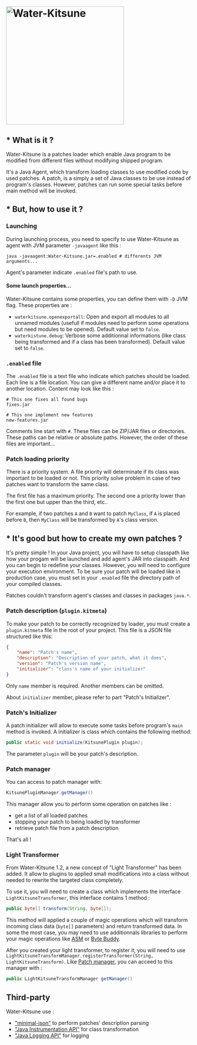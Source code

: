 <h1><img src="https://repository-images.githubusercontent.com/427630164/8e313f8f-d68f-4c1a-850c-1599a51ee915" width="320" alt="Water-Kitsune"></h1>

## * What is it ?

Water-Kitsune is a patches loader which enable Java program to be modified from different files without modifying shipped program.

It's a Java Agent, which transform loading classes to use modified code by used patches. A patch, is a simply a set of Java classes to be use instead of program's classes. However, patches can run some special tasks before main method will be invoked.

## * But, how to use it ?

### Launching
During launching process, you need to specify to use Water-Kitsune as agent with JVM parameter `-javaagent` like this :
```
java -javaagent:Water-Kitsune.jar=.enabled # differents JVM arguments...
```
Agent's parameter indicate `.enabled` file's path to use.

#### Some launch properties...
Water-Kitsune contains some properties, you can define them with `-D` JVM flag. These properties are :
- `waterkitsune.openexportall`: Open and export all modules to all unnamed modules (usefull if modules need to perform some operations but need modules to be opened). Default value set to `false`.
- `waterkistune.debug`: Verbose some additionnal informations (like class being transformed and if a class has been transformed). Default value set to `false`.

### `.enabled` file
The `.enabled` file is a text file who indicate which patches should be loaded. Each line is a file location. You can give a different name and/or place it to another location. Content may look like this :
```
# This one fixes all found bugs
fixes.jar

# This one implement new features
new-features.jar
```

Comments line start with `#`. These files can be ZIP/JAR files or directories. These paths can be relative or absolute paths. However, the order of these files are important...

### Patch loading priority
There is a priority system. A file priority will determinate if its class was important to be loaded or not. This priority solve problem in case of two patches want to transform the same class.

The first file has a maximum priority. The second one a priority lower than the first one but upper than the third, etc..

For example, if two patches `A` and `B` want to patch `MyClass`, if `A` is placed before `B`, then `MyClass` will be transformed by `A`'s class version.

## * It's good but how to create my own patches ?

It's pretty simple ! In your Java project, you will have to setup classpath like how your progam will be launched and add agent's JAR into classpath. And you can begin to redefine your classes. However, you will need to configure your execution environment. To be sure your patch will be loaded like in production case, you must set in your `.enabled` file the directory path of your compiled classes.

Patches couldn't transform agent's classes and classes in packages `java.*`.

### Patch description (`plugin.kitmeta`)
To make your patch to be correctly recognized by loader, you must create a `plugin.kitmeta` file in the root of your project. This file is a JSON file structured like this:
```json
{
    "name": "Patch's name",
    "description": "Description of your patch, what it does",
    "version": "Patch's version name",
    "initializer": "class's name of your initializer"
}
```
Only `name` member is required. Another members can be omitted.

About `initializer` member, please refer to part "Patch's Initializer".

### Patch's Initializer
A patch initializer will allow to execute some tasks before program's `main` method is invoked. A initializer is class which contains the following method:
```java
public static void initialize(KitsunePlugin plugin);
```
The parameter `plugin` will be your patch's description.

### Patch manager
You can access to patch manager with:
```java
KitsunePluginManager.getManager()
```
This manager allow you to perform some operation on patches like :
- get a list of all loaded patches
- stopping your patch to being loaded by transformer
- retrieve patch file from a patch description

That's all !

### Light Transformer
From Water-Kitsune 1.2, a new concept of "Light Transformer" has been added. It allow to plugins to applied small modifications into a class without needed to rewrite the targeted class completely.

To use it, you will need to create a class which implements the interface `LightKitsuneTransformer`, this interface contains 1 method :
```java
public byte[] transform(String, byte[]);
```
This method will applied a couple of magic operations which will transform incoming class data (`byte[]` parameters) and return transformed data. In some the most case, you may need to use additionnals libraries to perform your magic operations like [ASM](https://asm.ow2.io/) or [Byte Buddy](https://bytebuddy.net/).

After you created your light transformer, to register it, you will need to use `LightKitsuneTransformManager.registerTransformer(String, LightKitsuneTransform)`. Like [Patch manager](#patch-manager), you can acceed to this manager with :
```java
public LightKitsuneTransformManager getManager()
```

## Third-party
Water-Kitsune use :
- ["minimal-json"](https://github.com/ralfstx/minimal-json) to perform patches' description parsing
- ["Java Instrumentation API"](https://docs.oracle.com/javase/8/docs/api/java/lang/instrument/package-summary.html) for class transformation
- ["Java Logging API"](https://docs.oracle.com/javase/8/docs/api/java/util/logging/package-summary.html) for logging
